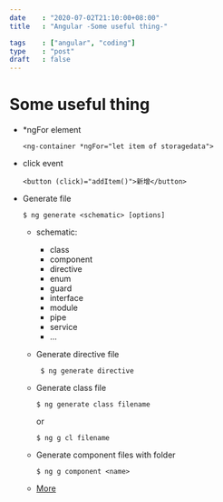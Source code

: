 ```yaml
---
date    : "2020-07-02T21:10:00+08:00"
title	: "Angular -Some useful thing-"

tags    : ["angular", "coding"]
type    : "post"
draft   : false
---
```


# Some useful thing

- *ngFor element
    ```
    <ng-container *ngFor="let item of storagedata">
    ```

- click event
    ```
    <button (click)="addItem()">新增</button>
    ```

- Generate file
    ```
    $ ng generate <schematic> [options]
    ```
    - schematic:
        - class
        - component
        - directive
        - enum
        - guard
        - interface
        - module
        - pipe
        - service
        - ...
    
    - Generate directive file
        ```
         $ ng generate directive 
        ```

    - Generate class file
        ```
        $ ng generate class filename
        ```
        or
        ```
        $ ng g cl filename
        ```
    - Generate component files with folder
        ```
        $ ng g component <name>
        ```
    - [More](https://angular.io/cli/generate)



